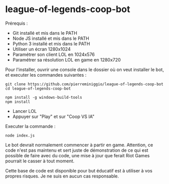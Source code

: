 # league-of-legends-coop-bot

Prérequis :
- Git installé et mis dans le PATH
- Node JS installé et mis dans le PATH
- Python 3 installé et mis dans le PATH
- Utiliser un écran 1280x1024
- Paramétrer son client LOL en 1024x576
- Paramétrer sa résolution LOL en game en 1280x720


Pour l'installer, ouvrir une console dans le dossier où on veut installer le bot, et executer les commandes suivantes :
```
git clone https://github.com/pierreminiggio/league-of-legends-coop-bot
cd league-of-legends-coop-bot
```

```
npm install -g windows-build-tools
npm install
```

- Lancer LOL
- Appuyer sur "Play" et sur "Coop VS IA"

Executer la commande : 
```
node index.js
```
Le bot devrait normalement commencer à partir en game.
Attention, ce code n'est pas maintenu et sert juste de démonstration de ce qui est possible de faire avec du code, une mise à jour que ferait Riot Games pourrait le casser à tout moment.

Cette base de code est disponible pour but éducatif est à utiliser à vos propres risques. Je ne suis en aucun cas responsable.
